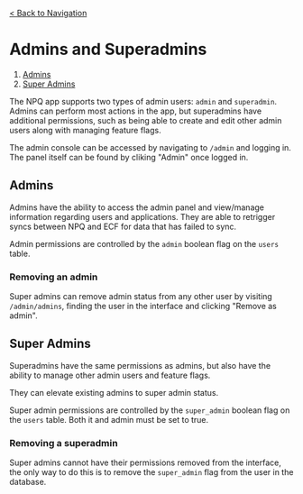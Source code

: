 [< Back to Navigation](../README.md)

# Admins and Superadmins

1. [Admins](#admins)
1. [Super Admins](#super-admins)

The NPQ app supports two types of admin users: `admin` and `superadmin`. Admins can perform most actions in the app, but superadmins have additional permissions, such as being able to create and edit other admin users along with managing feature flags.

The admin console can be accessed by navigating to `/admin` and logging in. The panel itself can be found by cliking "Admin" once logged in.

## Admins 

Admins have the ability to access the admin panel and view/manage information regarding users and applications. They are able to retrigger syncs between NPQ and ECF for data that has failed to sync.

Admin permissions are controlled by the `admin` boolean flag on the `users` table.

### Removing an admin

Super admins can remove admin status from any other user by visiting `/admin/admins`, finding the user in the interface and clicking "Remove as admin".

## Super Admins

Superadmins have the same permissions as admins, but also have the ability to manage other admin users and feature flags.

They can elevate existing admins to super admin status.

Super admin permissions are controlled by the `super_admin` boolean flag on the `users` table. Both it and admin must be set to true.

### Removing a superadmin

Super admins cannot have their permissions removed from the interface, the only way to do this is to remove the `super_admin` flag from the user in the database.
